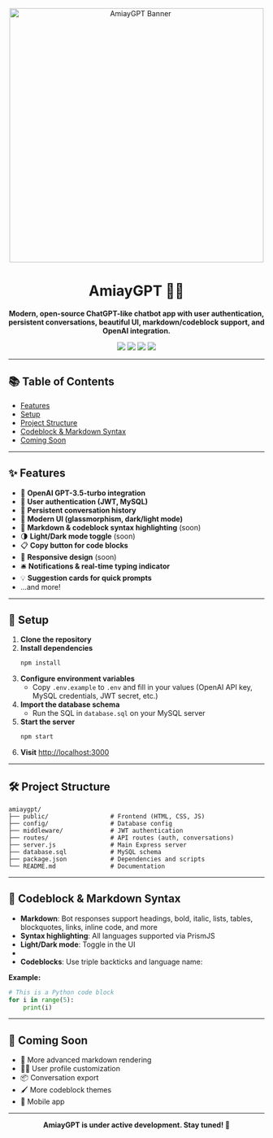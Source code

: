 <p align="center">
  <img src="https://i.imgur.com/n7CidQ5.png" alt="AmiayGPT Banner" width="500"/>
</p>

<h1 align="center">AmiayGPT 🤖✨</h1>

<p align="center">
  <b>Modern, open-source ChatGPT-like chatbot app with user authentication, persistent conversations, beautiful UI, markdown/codeblock support, and OpenAI integration.</b>
</p>

<p align="center">
  <img src="https://img.shields.io/badge/Node.js-18.x-green?logo=node.js"/>
  <img src="https://img.shields.io/github/license/amiayweb/amiaygpt"/>
  <img src="https://img.shields.io/badge/OpenAI-API-blueviolet"/>
  <img src="https://img.shields.io/badge/PRs-welcome-brightgreen.svg"/>
</p>

---

## 📚 Table of Contents
- [Features](#-features)
- [Setup](#-setup)
- [Project Structure](#-project-structure)
- [Codeblock & Markdown Syntax](#-codeblock--markdown-syntax)
- [Coming Soon](#-coming-soon)

---

## ✨ Features

- 🤖 **OpenAI GPT-3.5-turbo integration**
- 🔐 **User authentication (JWT, MySQL)**
- 💬 **Persistent conversation history**
- 🎨 **Modern UI (glassmorphism, dark/light mode)**
- 📝 **Markdown & codeblock syntax highlighting** (soon)
- 🌗 **Light/Dark mode toggle** (soon)
- 📋 **Copy button for code blocks**
- 📱 **Responsive design** (soon)
- 🛎️ **Notifications & real-time typing indicator**
- 💡 **Suggestion cards for quick prompts**
- ...and more!

---

## 🚀 Setup

1. **Clone the repository**
2. **Install dependencies**
   ```bash
   npm install
   ```
3. **Configure environment variables**
   - Copy `.env.example` to `.env` and fill in your values (OpenAI API key, MySQL credentials, JWT secret, etc.)
4. **Import the database schema**
   - Run the SQL in `database.sql` on your MySQL server
5. **Start the server**
   ```bash
   npm start
   ```
6. **Visit** [http://localhost:3000](http://localhost:3000)

---

## 🛠️ Project Structure

```text
amiaygpt/
├── public/                 # Frontend (HTML, CSS, JS)
├── config/                 # Database config
├── middleware/             # JWT authentication
├── routes/                 # API routes (auth, conversations)
├── server.js               # Main Express server
├── database.sql            # MySQL schema
├── package.json            # Dependencies and scripts
└── README.md               # Documentation
```

---

## 📝 Codeblock & Markdown Syntax

- **Markdown**: Bot responses support headings, bold, italic, lists, tables, blockquotes, links, inline code, and more
- **Syntax highlighting**: All languages supported via PrismJS
- **Light/Dark mode**: Toggle in the UI
- 
- **Codeblocks**: Use triple backticks and language name:

**Example:**
```python
# This is a Python code block
for i in range(5):
    print(i)
```

---

## 🧩 Coming Soon

- 🎨 More advanced markdown rendering
- 🧑‍💻 User profile customization
- 📦 Conversation export
- 🖌️ More codeblock themes
- 📱 Mobile app

---

<p align="center"><b>AmiayGPT is under active development. Stay tuned! 🚀</b></p> 
